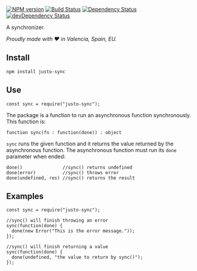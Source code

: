[![NPM version](http://img.shields.io/npm/v/justo-sync.svg)](https://www.npmjs.org/package/justo-sync)
[![Build Status](https://travis-ci.org/justojs/justo-sync.svg?branch=master)](https://travis-ci.org/justojs/justo-sync)
[![Dependency Status](https://david-dm.org/justojs/justo-sync.svg)](https://david-dm.org/justojs/justo-sync)
[![devDependency Status](https://david-dm.org/justojs/justo-sync/dev-status.svg)](https://david-dm.org/justojs/justo-sync#info=devDependencies)

A synchronizer.

*Proudly made with ♥ in Valencia, Spain, EU.*

## Install

```
npm install justo-sync
```

## Use

```
const sync = require("justo-sync");
```

The package is a function to run an asynchronous function synchronously.
This function is:

```
function sync(fn : function(done)) : object
```

`sync` runs the given function and it returns the value returned by the
asynchronous function. The asynchronous function must run its `done` parameter
when ended:

```
done()               //sync() returns undefined
done(error)          //sync() throws error
done(undefined, res) //sync() returns the result
```

## Examples

```
const sync = require("justo-sync");

//sync() will finish throwing an error
sync(function(done) {
  done(new Error("This is the error message."));
});

//sync() will finish returning a value
sync(function(done) {
  done(undefined, "the value to return by sync()");
});
```
